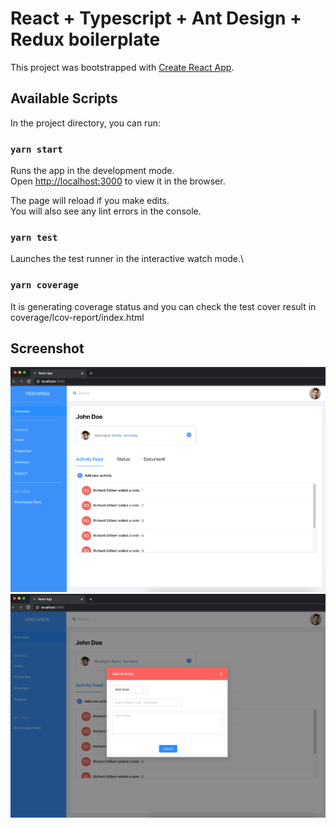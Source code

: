 # React + Typescript + Ant Design + Redux boilerplate

This project was bootstrapped with [Create React App](https://github.com/facebook/create-react-app).

## Available Scripts

In the project directory, you can run:

### `yarn start`

Runs the app in the development mode.\
Open [http://localhost:3000](http://localhost:3000) to view it in the browser.

The page will reload if you make edits.\
You will also see any lint errors in the console.

### `yarn test`

Launches the test runner in the interactive watch mode.\

### `yarn coverage`

It is generating coverage status and you can check the test cover result in coverage/lcov-report/index.html

## Screenshot

<div align="center">
  <img width=700 src ="https://github.com/lijin820/perchpeek-test/blob/master/screens/1.png" />
</div>

<div align="center">
  <img width=700 src ="https://github.com/lijin820/perchpeek-test/blob/master/screens/2.png" />
</div>
